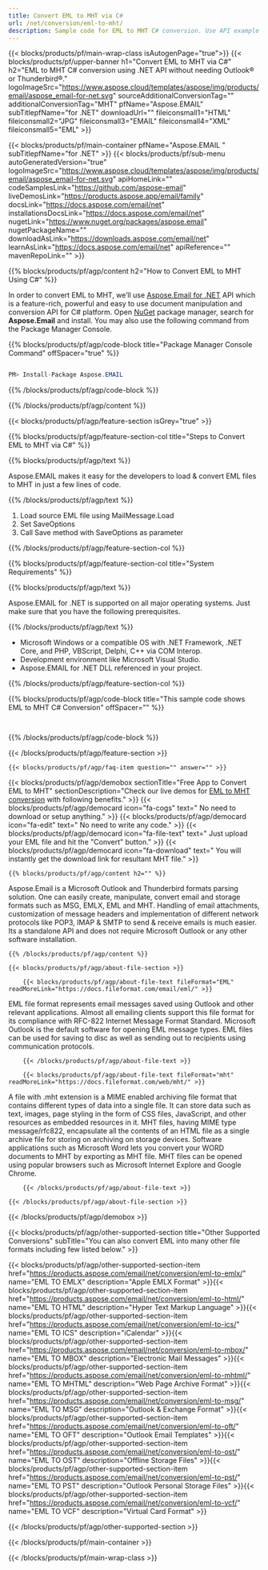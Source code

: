```yaml
---
title: Convert EML to MHT via C# 
url: /net/conversion/eml-to-mht/ 
description: Sample code for EML to MHT C# conversion. Use API example code for batch EML files to MHT conversion within VB.NET, Asp.NET or any .NET based application.
---
```


{{< blocks/products/pf/main-wrap-class isAutogenPage="true">}}
{{< blocks/products/pf/upper-banner h1="Convert EML to MHT via C#" h2="EML to MHT C# conversion using .NET API without needing Outlook® or Thunderbird®." logoImageSrc="https://www.aspose.cloud/templates/aspose/img/products/email/aspose_email-for-net.svg" sourceAdditionalConversionTag="" additionalConversionTag="MHT" pfName="Aspose.EMAIL" subTitlepfName="for .NET" downloadUrl="" fileiconsmall1="HTML" fileiconsmall2="JPG" fileiconsmall3="EMAIL" fileiconsmall4="XML" fileiconsmall5="EML" >}}

{{< blocks/products/pf/main-container pfName="Aspose.EMAIL " subTitlepfName="for .NET" >}}
{{< blocks/products/pf/sub-menu autoGeneratedVersion="true" logoImageSrc="https://www.aspose.cloud/templates/aspose/img/products/email/aspose_email-for-net.svg" apiHomeLink="" codeSamplesLink="https://github.com/aspose-email" liveDemosLink="https://products.aspose.app/email/family" docsLink="https://docs.aspose.com/email/net" installationsDocsLink="https://docs.aspose.com/email/net" nugetLink="https://www.nuget.org/packages/aspose.email" nugetPackageName="" downloadAsLink="https://downloads.aspose.com/email/net" learnAsLink="https://docs.aspose.com/email/net" apiReference="" mavenRepoLink="" >}}

{{% blocks/products/pf/agp/content h2="How to Convert EML to MHT Using C#" %}}

In order to convert EML to MHT, we’ll use <a href="https://products.aspose.com/email/net">Aspose.Email for .NET</a> API which is a feature-rich, powerful and easy to use document manipulation and conversion API for C# platform. Open <a href="https://www.nuget.org/packages/aspose.email">NuGet</a> package manager, search for <b>Aspose.Email</b> and install. You may also use the following command from the Package Manager Console.

{{% blocks/products/pf/agp/code-block title="Package Manager Console Command" offSpacer="true" %}}

```cs

PM> Install-Package Aspose.EMAIL

```

{{% /blocks/products/pf/agp/code-block %}}

{{% /blocks/products/pf/agp/content %}}

{{< blocks/products/pf/agp/feature-section isGrey="true" >}}

{{% blocks/products/pf/agp/feature-section-col title="Steps to Convert EML to MHT via C#" %}}

{{% blocks/products/pf/agp/text %}}

 Aspose.EMAIL makes it easy for the developers to load & convert EML files to MHT in just a few lines of code.

{{% /blocks/products/pf/agp/text %}}

1. Load source EML file using MailMessage.Load
1. Set SaveOptions
1. Call Save method with SaveOptions as parameter

{{% /blocks/products/pf/agp/feature-section-col %}}

{{% blocks/products/pf/agp/feature-section-col title="System Requirements" %}}

{{% blocks/products/pf/agp/text %}}

 Aspose.EMAIL for .NET is supported on all major operating systems. Just make sure that you have the following prerequisites.

{{% /blocks/products/pf/agp/text %}}

-  Microsoft Windows or a compatible OS with .NET Framework, .NET Core, and PHP, VBScript, Delphi, C++ via COM Interop.
-  Development environment like Microsoft Visual Studio.
-  Aspose.EMAIL for .NET DLL referenced in your project.

{{% /blocks/products/pf/agp/feature-section-col %}}

{{% blocks/products/pf/agp/code-block title="This sample code shows EML to MHT C# Conversion" offSpacer="" %}}

```cs
  

```

{{% /blocks/products/pf/agp/code-block %}}

{{< /blocks/products/pf/agp/feature-section >}}

    {{< blocks/products/pf/agp/faq-item question="" answer="" >}}
 

<!-- aboutfile Starts -->

{{< blocks/products/pf/agp/demobox sectionTitle="Free App to Convert EML to MHT" sectionDescription="Check our live demos for [EML to MHT conversion](https://products.aspose.app/email/conversion/eml-to-mht) with following benefits." >}}
        {{< blocks/products/pf/agp/democard icon="fa-cogs" text=" No need to download or setup anything." >}}
        {{< blocks/products/pf/agp/democard icon="fa-edit" text=" No need to write any code." >}}
        {{< blocks/products/pf/agp/democard icon="fa-file-text" text=" Just upload your EML file and hit the \"Convert\" button." >}}
        {{< blocks/products/pf/agp/democard icon="fa-download" text=" You will instantly get the download link for resultant MHT file." >}}

    {{% blocks/products/pf/agp/content h2="" %}}

Aspose.Email is a Microsoft Outlook and Thunderbird formats parsing solution. One can easily create, manipulate, convert email and storage formats such as MSG, EMLX, EML and MHT. Handling of email attachments, customization of message headers and implementation of different network protocols like POP3, IMAP & SMTP to send & receive emails is much easier. Its a standalone API and does not require Microsoft Outlook or any other software installation. ‎



    {{% /blocks/products/pf/agp/content %}}

    {{< blocks/products/pf/agp/about-file-section >}}

        {{< blocks/products/pf/agp/about-file-text fileFormat="EML" readMoreLink="https://docs.fileformat.com/email/eml/" >}}
EML file format represents email messages saved using Outlook and other relevant applications. Almost all emailing clients support this file format for its compliance with RFC-822 Internet Message Format Standard. Microsoft Outlook is the default software for opening EML message types. EML files can be used for saving to disc as well as sending out to recipients using communication protocols.

        {{< /blocks/products/pf/agp/about-file-text >}}

        {{< blocks/products/pf/agp/about-file-text fileFormat="mht" readMoreLink="https://docs.fileformat.com/web/mht/" >}}
A file with .mht extension is a MIME enabled archiving file format that contains different types of data into a single file. It can store data such as text, images, page styling in the form of CSS files, JavaScript, and other resources as embedded resources in it. MHT files, having MIME type message/rfc822, encapsulate all the contents of an HTML file as a single archive file for storing on archiving on storage devices. Software applications such as Microsoft Word lets you convert your WORD documents to MHT by exporting as MHT file. MHT files can be opened using popular browsers such as Microsoft Internet Explore and Google Chrome.

        {{< /blocks/products/pf/agp/about-file-text >}}

    {{< /blocks/products/pf/agp/about-file-section >}}

{{< /blocks/products/pf/agp/demobox >}}

<!-- aboutfile Ends -->

{{< blocks/products/pf/agp/other-supported-section title="Other Supported Conversions" subTitle="You can also convert EML into many other file formats including few listed below." >}}

{{< blocks/products/pf/agp/other-supported-section-item href="https://products.aspose.com/email/net/conversion/eml-to-emlx/" name="EML TO EMLX" description="Apple EMLX Format" >}}{{< blocks/products/pf/agp/other-supported-section-item href="https://products.aspose.com/email/net/conversion/eml-to-html/" name="EML TO HTML" description="Hyper Text Markup Language" >}}{{< blocks/products/pf/agp/other-supported-section-item href="https://products.aspose.com/email/net/conversion/eml-to-ics/" name="EML TO ICS" description="iCalendar" >}}{{< blocks/products/pf/agp/other-supported-section-item href="https://products.aspose.com/email/net/conversion/eml-to-mbox/" name="EML TO MBOX" description="Electronic Mail Messages" >}}{{< blocks/products/pf/agp/other-supported-section-item href="https://products.aspose.com/email/net/conversion/eml-to-mhtml/" name="EML TO MHTML" description="Web Page Archive Format" >}}{{< blocks/products/pf/agp/other-supported-section-item href="https://products.aspose.com/email/net/conversion/eml-to-msg/" name="EML TO MSG" description="Outlook & Exchange Format" >}}{{< blocks/products/pf/agp/other-supported-section-item href="https://products.aspose.com/email/net/conversion/eml-to-oft/" name="EML TO OFT" description="Outlook Email Templates" >}}{{< blocks/products/pf/agp/other-supported-section-item href="https://products.aspose.com/email/net/conversion/eml-to-ost/" name="EML TO OST" description="Offline Storage Files" >}}{{< blocks/products/pf/agp/other-supported-section-item href="https://products.aspose.com/email/net/conversion/eml-to-pst/" name="EML TO PST" description="Outlook Personal Storage Files" >}}{{< blocks/products/pf/agp/other-supported-section-item href="https://products.aspose.com/email/net/conversion/eml-to-vcf/" name="EML TO VCF" description="Virtual Card Format" >}}

{{< /blocks/products/pf/agp/other-supported-section >}}

{{< /blocks/products/pf/main-container >}}
    
{{< /blocks/products/pf/main-wrap-class >}}